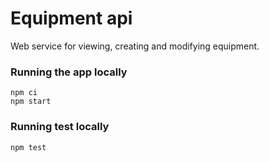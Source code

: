 # Equipment api

Web service for viewing, creating and modifying equipment.

### Running the app locally

```
npm ci
npm start
```

### Running test locally

```
npm test
```
